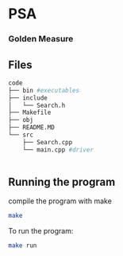 # PSA
### Golden Measure


## Files

```bash
code
├── bin #executables
├── include 
│   └── Search.h 
├── Makefile
├── obj
├── README.MD
└── src 
    ├── Search.cpp 
    └── main.cpp #driver
 
```


## Running the program

compile the program with make

```bash
make
```
To run the program:

```bash
make run